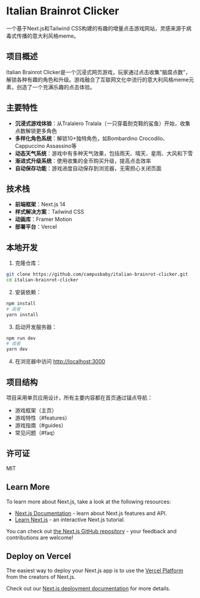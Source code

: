 # Italian Brainrot Clicker

一个基于Next.js和Tailwind CSS构建的有趣的增量点击游戏网站，灵感来源于病毒式传播的意大利风格meme。

## 项目概述

Italian Brainrot Clicker是一个沉浸式网页游戏，玩家通过点击收集"脑腐点数"，解锁各种有趣的角色和升级。游戏融合了互联网文化中流行的意大利风格meme元素，创造了一个充满乐趣的点击体验。

## 主要特性

- **沉浸式游戏体验**：从Tralalero Tralala（一只穿着耐克鞋的鲨鱼）开始，收集点数解锁更多角色
- **多样化角色系统**：解锁10+独特角色，如Bombardino Crocodilo、Cappuccino Assassino等
- **动态天气系统**：游戏中有多种天气效果，包括雨天、晴天、星雨、大风和下雪
- **渐进式升级系统**：使用收集的金币购买升级，提高点击效率
- **自动保存功能**：游戏进度自动保存到浏览器，无需担心关闭页面

## 技术栈

- **前端框架**：Next.js 14
- **样式解决方案**：Tailwind CSS
- **动画库**：Framer Motion
- **部署平台**：Vercel

## 本地开发

1. 克隆仓库：
```bash
git clone https://github.com/campusbaby/italian-brainrot-clicker.git
cd italian-brainrot-clicker
```

2. 安装依赖：
```bash
npm install
# 或者
yarn install
```

3. 启动开发服务器：
```bash
npm run dev
# 或者
yarn dev
```

4. 在浏览器中访问 [http://localhost:3000](http://localhost:3000)

## 项目结构

项目采用单页应用设计，所有主要内容都在首页通过锚点导航：

- 游戏框架（主页）
- 游戏特性（#features）
- 游戏指南（#guides）
- 常见问题（#faq）

## 许可证

MIT

## Learn More

To learn more about Next.js, take a look at the following resources:

- [Next.js Documentation](https://nextjs.org/docs) - learn about Next.js features and API.
- [Learn Next.js](https://nextjs.org/learn) - an interactive Next.js tutorial.

You can check out [the Next.js GitHub repository](https://github.com/vercel/next.js) - your feedback and contributions are welcome!

## Deploy on Vercel

The easiest way to deploy your Next.js app is to use the [Vercel Platform](https://vercel.com/new?utm_medium=default-template&filter=next.js&utm_source=create-next-app&utm_campaign=create-next-app-readme) from the creators of Next.js.

Check out our [Next.js deployment documentation](https://nextjs.org/docs/app/building-your-application/deploying) for more details.
